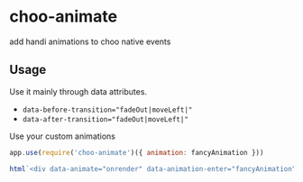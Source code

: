 # choo-animate

add handi animations to choo native events

## Usage

Use it mainly through data attributes. 

- `data-before-transition="fadeOut|moveLeft|"`
- `data-after-transition="fadeOut|moveLeft|"`

Use your custom animations

```js
app.use(require('choo-animate')({ animation: fancyAnimation }))
```

```js
html`<div data-animate="onrender" data-animation-enter="fancyAnimation"></div>`
```
